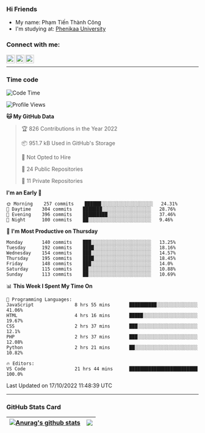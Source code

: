 ### Hi Friends

- My name: Phạm Tiến Thành Công
- I'm studying at: [Phenikaa University]


### Connect with me:
[<img align="left" alt="PhamTienThanhCong | Facebook" width="22px" src="https://upload.wikimedia.org/wikipedia/commons/thumb/1/16/Facebook-icon-1.png/640px-Facebook-icon-1.png" />][facebook]
[<img align="left" alt="PhamTienThanhCong | Zalo" width="22px" src="https://www.anphatpc.com.vn/template/anphat_2020v2/images/icon-zalo.jpg" />][zalo]
[<img align="left" alt="PhamTienThanhCong | LinkedIn" width="22px" src="https://cdn3.iconfinder.com/data/icons/inficons/512/linkedin.png" />][linkedin]

<br />

---

### Time code

<!--START_SECTION:waka-->
![Code Time](http://img.shields.io/badge/Code%20Time-621%20hrs%209%20mins-blue)

![Profile Views](http://img.shields.io/badge/Profile%20Views-12-blue)

**🐱 My GitHub Data** 

> 🏆 826 Contributions in the Year 2022
 > 
> 📦 951.7 kB Used in GitHub's Storage 
 > 
> 🚫 Not Opted to Hire
 > 
> 📜 24 Public Repositories 
 > 
> 🔑 11 Private Repositories  
 > 
**I'm an Early 🐤** 

```text
🌞 Morning    257 commits    ██████░░░░░░░░░░░░░░░░░░░   24.31% 
🌆 Daytime    304 commits    ███████░░░░░░░░░░░░░░░░░░   28.76% 
🌃 Evening    396 commits    █████████░░░░░░░░░░░░░░░░   37.46% 
🌙 Night      100 commits    ██░░░░░░░░░░░░░░░░░░░░░░░   9.46%

```
📅 **I'm Most Productive on Thursday** 

```text
Monday       140 commits    ███░░░░░░░░░░░░░░░░░░░░░░   13.25% 
Tuesday      192 commits    ████░░░░░░░░░░░░░░░░░░░░░   18.16% 
Wednesday    154 commits    ███░░░░░░░░░░░░░░░░░░░░░░   14.57% 
Thursday     195 commits    ████░░░░░░░░░░░░░░░░░░░░░   18.45% 
Friday       148 commits    ███░░░░░░░░░░░░░░░░░░░░░░   14.0% 
Saturday     115 commits    ██░░░░░░░░░░░░░░░░░░░░░░░   10.88% 
Sunday       113 commits    ██░░░░░░░░░░░░░░░░░░░░░░░   10.69%

```


📊 **This Week I Spent My Time On** 

```text
💬 Programming Languages: 
JavaScript               8 hrs 55 mins       ██████████░░░░░░░░░░░░░░░   41.06% 
HTML                     4 hrs 16 mins       █████░░░░░░░░░░░░░░░░░░░░   19.67% 
CSS                      2 hrs 37 mins       ███░░░░░░░░░░░░░░░░░░░░░░   12.1% 
PHP                      2 hrs 37 mins       ███░░░░░░░░░░░░░░░░░░░░░░   12.08% 
Python                   2 hrs 21 mins       ██░░░░░░░░░░░░░░░░░░░░░░░   10.82%

🔥 Editors: 
VS Code                  21 hrs 44 mins      █████████████████████████   100.0%

```


 Last Updated on 17/10/2022 11:48:39 UTC
<!--END_SECTION:waka-->

---

### GitHub Stats Card

| <a href="https://github.com/phamtienthanhcong"><img align="center" src="https://github-readme-stats.vercel.app/api?username=PhamTienThanhCong&show_icons=true&include_all_commits=true&theme=buefy&hide_border=true&theme=ocean_dark" alt="Anurag's github stats" /></a> | <a href="https://github.com/phamtienthanhcong"><img align="center" src="https://github-readme-stats.vercel.app/api/top-langs/?username=PhamTienThanhCong&layout=compact&theme=buefy&hide_border=true&theme=ocean_dark" /></a> |
| ------------- | ------------- |

[Phenikaa University]: https://phenikaa-uni.edu.vn/vi
[facebook]: https://www.facebook.com/phamtienthanhcong
[linkedin]: https://linkedin.com/in/phamtienthanhcong
[zalo]: https://zalo.me/0396396332
[tiktok]: https://www.tiktok.com/@phamtienthanhcong
[web]: https://github.com/PhamTienThanhCong/web_dev
[min project]: https://github.com/PhamTienThanhCong/Project-Of-Web
[c and cpp]: https://github.com/PhamTienThanhCong/Code_C_and_Cpro
[python]: https://github.com/PhamTienThanhCong/Python_beginer
